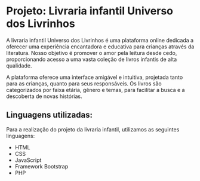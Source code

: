 # Projeto: Livraria infantil Universo dos Livrinhos
A livraria infantil Universo dos Livrinhos é uma plataforma online dedicada a oferecer uma experiência encantadora e educativa para crianças através da literatura. Nosso objetivo é promover o amor pela leitura desde cedo, proporcionando acesso a uma vasta coleção de livros infantis de alta qualidade.

A plataforma oferece uma interface amigável e intuitiva, projetada tanto para as crianças, quanto para seus responsáveis. Os livros são categorizados por faixa etária, gênero e temas, para facilitar a busca e a descoberta de novas histórias.

## Linguagens utilizadas:
Para a realização do projeto da livraria infantil, utilizamos as seguintes linguagens:
- HTML
- CSS
- JavaScript
- Framework Bootstrap
- PHP

